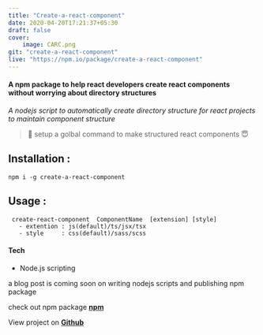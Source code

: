 ```yaml
---
title: "Create-a-react-component"
date: 2020-04-20T17:21:37+05:30
draft: false
cover:
    image: CARC.png
git: "create-a-react-component"
live: "https://npm.io/package/create-a-react-component"
---
```


#### A npm package to help react developers create react components without worrying about directory structures
*A nodejs script to automatically create directory structure for react projects to maintain component structure*

>🧁 setup a golbal command to make structured react components 	😇

## Installation :
 
```npm i -g create-a-react-component```
 

## Usage :

  
 ```
  create-react-component  ComponentName  [extension] [style] 
    - extention : js(default)/ts/jsx/tsx
    - style     : css(default)/sass/scss
  ```

#### Tech
- Node.js scripting

a blog post is coming soon on writing nodejs scripts and publishing npm package


check out npm package **[npm](https://npm.io/package/create-a-react-component)**

View project on **[Github](https://github.com/overrkill/create-a-react-component)**